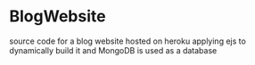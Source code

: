 # BlogWebsite
source code for a blog website hosted on heroku applying ejs to dynamically build it and MongoDB is used as a database 
